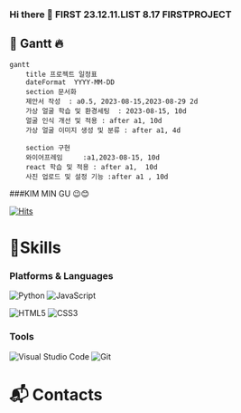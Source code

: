 ### Hi there 👋   FIRST 23.12.11.LIST  8.17 FIRSTPROJECT

## 📖 Gantt :fire:

```mermaid
gantt
    title 프로젝트 일정표
    dateFormat  YYYY-MM-DD
    section 문서화
    제안서 작성  : a0.5, 2023-08-15,2023-08-29 2d
    가상 얼굴 학습 및 환경세팅  : 2023-08-15, 10d
    얼굴 인식 개선 및 적용 : after a1, 10d
    가상 얼굴 이미지 생성 및 분류 : after a1, 4d

    section 구현 
    와이어프레임     :a1,2023-08-15, 10d
    react 학습 및 적용 : after a1,  10d
    사진 업로드 및 설정 기능 :after a1 , 10d

```

###KIM MIN GU 😉😊  

[![Hits](https://hits.seeyoufarm.com/api/count/incr/badge.svg?url=https%3A%2F%2Fgithub.com%2Fmmingu&count_bg=%239DB6DF&title_bg=%2383D1DB&icon=&icon_color=%23E7E7E7&title=hits&edge_flat=false)](https://hits.seeyoufarm.com)

# 💪Skills
### Platforms & Languages
![Python](https://img.shields.io/badge/Python-3776AB.svg?&style=for-the-badge&logo=Python&logoColor=white)
![JavaScript](https://img.shields.io/badge/JavaScript-F7DF1E.svg?&style=for-the-badge&logo=JavaScript&logoColor=white)

![HTML5](https://img.shields.io/badge/HTML5-E34F26.svg?&style=for-the-badge&logo=HTML5&logoColor=white)
![CSS3](https://img.shields.io/badge/CSS3-1572B6.svg?&style=for-the-badge&logo=CSS3&logoColor=white)
### Tools
![Visual Studio Code](https://img.shields.io/badge/Visual%20Studio%20Code-007ACC.svg?&style=for-the-badge&logo=Visual%20Studio%20Code&logoColor=white)
![Git](https://img.shields.io/badge/Git-F05032.svg?&style=for-the-badge&logo=Git&logoColor=white)

# :mailbox_with_mail: Contacts

<!--
**mmingu/mmingu** is a ✨ _special_ ✨ repository because its `README.md` (this file) appears on your GitHub profile.

Here are some ideas to get you started:

- 🔭 I’m currently working on ...
- 🌱 I’m currently learning ...
- 👯 I’m looking to collaborate on ...
- 🤔 I’m looking for help with ...
- 💬 Ask me about ...
- 📫 How to reach me: ...
- 😄 Pronouns: ...
- ⚡ Fun fact: ...
-->
